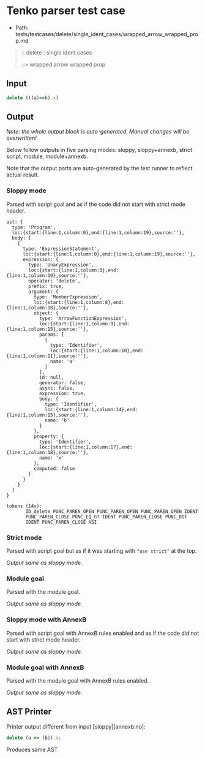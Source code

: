# Tenko parser test case

- Path: tests/testcases/delete/single_ident_cases/wrapped_arrow_wrapped_prop.md

> :: delete : single ident cases
>
> ::> wrapped arrow wrapped prop

## Input

`````js
delete (((a)=>b).x)
`````

## Output

_Note: the whole output block is auto-generated. Manual changes will be overwritten!_

Below follow outputs in five parsing modes: sloppy, sloppy+annexb, strict script, module, module+annexb.

Note that the output parts are auto-generated by the test runner to reflect actual result.

### Sloppy mode

Parsed with script goal and as if the code did not start with strict mode header.

`````
ast: {
  type: 'Program',
  loc:{start:{line:1,column:0},end:{line:1,column:19},source:''},
  body: [
    {
      type: 'ExpressionStatement',
      loc:{start:{line:1,column:0},end:{line:1,column:19},source:''},
      expression: {
        type: 'UnaryExpression',
        loc:{start:{line:1,column:0},end:{line:1,column:19},source:''},
        operator: 'delete',
        prefix: true,
        argument: {
          type: 'MemberExpression',
          loc:{start:{line:1,column:8},end:{line:1,column:18},source:''},
          object: {
            type: 'ArrowFunctionExpression',
            loc:{start:{line:1,column:9},end:{line:1,column:15},source:''},
            params: [
              {
                type: 'Identifier',
                loc:{start:{line:1,column:10},end:{line:1,column:11},source:''},
                name: 'a'
              }
            ],
            id: null,
            generator: false,
            async: false,
            expression: true,
            body: {
              type: 'Identifier',
              loc:{start:{line:1,column:14},end:{line:1,column:15},source:''},
              name: 'b'
            }
          },
          property: {
            type: 'Identifier',
            loc:{start:{line:1,column:17},end:{line:1,column:18},source:''},
            name: 'x'
          },
          computed: false
        }
      }
    }
  ]
}

tokens (14x):
       ID_delete PUNC_PAREN_OPEN PUNC_PAREN_OPEN PUNC_PAREN_OPEN IDENT
       PUNC_PAREN_CLOSE PUNC_EQ_GT IDENT PUNC_PAREN_CLOSE PUNC_DOT
       IDENT PUNC_PAREN_CLOSE ASI
`````

### Strict mode

Parsed with script goal but as if it was starting with `"use strict"` at the top.

_Output same as sloppy mode._

### Module goal

Parsed with the module goal.

_Output same as sloppy mode._

### Sloppy mode with AnnexB

Parsed with script goal with AnnexB rules enabled and as if the code did not start with strict mode header.

_Output same as sloppy mode._

### Module goal with AnnexB

Parsed with the module goal with AnnexB rules enabled.

_Output same as sloppy mode._

## AST Printer

Printer output different from input [sloppy][annexb:no]:

````js
delete (a => (b)).x;
````

Produces same AST

